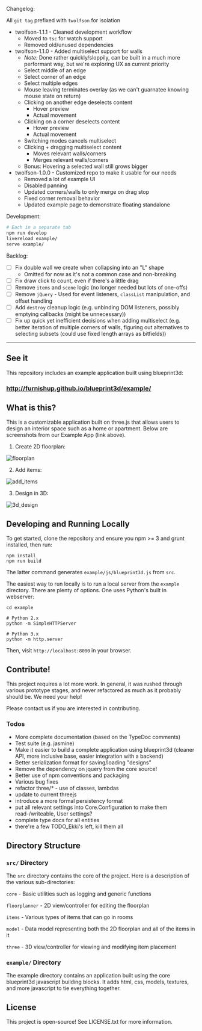 Changelog:

All `git tag` prefixed with `twolfson` for isolation

- twolfson-1.1.1 - Cleaned development workflow
    - Moved to `tsc` for watch support
    - Removed old/unused dependencies
- twolfson-1.1.0 - Added multiselect support for walls
    - *Note:* Done rather quickly/sloppily, can be built in a much more performant way, but we're exploring UX as current priority
    - Select middle of an edge
    - Select corner of an edge
    - Select multiple edges
    - Mouse leaving terminates overlay (as we can't guarnatee knowing mouse state on return)
    - Clicking on another edge deselects content
        - Hover preview
        - Actual movement
    - Clicking on a corner deselects content
        - Hover preview
        - Actual movement
    - Switching modes cancels multiselect
    - Clicking + dragging multiselect content
        - Moves relevant walls/corners
        - Merges relevant walls/corners
    - Bonus: Hovering a selected wall still grows bigger
- twolfson-1.0.0 - Customized repo to make it usable for our needs
    - Removed a lot of example UI
    - Disabled panning
    - Updated corners/walls to only merge on drag stop
    - Fixed corner removal behavior
    - Updated example page to demonstrate floating standalone


Development:

```bash
# Each in a separate tab
npm run develop
livereload example/
serve example/
```

Backlog:

- [ ] Fix double wall we create when collapsing into an "L" shape
  - Omitted for now as it's not a common case and non-breaking
- [ ] Fix draw click to count, even if there's a little drag
- [ ] Remove `items` and `scene` logic (no longer needed but lots of one-offs)
- [ ] Remove `jQuery` - Used for event listeners, `classList` manipulation, and offset handling
- [ ] Add `destroy` cleanup logic (e.g. unbinding DOM listeners, possibly emptying callbacks (might be unnecessary))
- [ ] Fix up quick yet inefficient decisions when adding multiselect (e.g. better iteration of multiple corners of walls, figuring out alternatives to selecting subsets (could use fixed length arrays as bitfields))

---

## See it

This repository includes an example application built using blueprint3d:

### http://furnishup.github.io/blueprint3d/example/

## What is this?

This is a customizable application built on three.js that allows users to design an interior space such as a home or apartment. Below are screenshots from our Example App (link above). 

1) Create 2D floorplan:

![floorplan](https://s3.amazonaws.com/furnishup/floorplan.png)

2) Add items:

![add_items](https://s3.amazonaws.com/furnishup/add_items.png)

3) Design in 3D:

![3d_design](https://s3.amazonaws.com/furnishup/design.png)

## Developing and Running Locally

To get started, clone the repository and ensure you npm >= 3 and grunt installed, then run:

    npm install
    npm run build

The latter command generates `example/js/blueprint3d.js` from `src`.

The easiest way to run locally is to run a local server from the `example` directory. There are plenty of options. One uses Python's built in webserver:

    cd example

    # Python 2.x
    python -m SimpleHTTPServer

    # Python 3.x
    python -m http.server

Then, visit `http://localhost:8000` in your browser.

## Contribute!

This project requires a lot more work. In general, it was rushed through various prototype stages, and never refactored as much as it probably should be. We need your help!

Please contact us if you are interested in contributing.

### Todos

- More complete documentation (based on the TypeDoc comments)
- Test suite (e.g. jasmine)
- Make it easier to build a complete application using blueprint3d (cleaner API, more inclusive base, easier integration with a backend)
- Better serialization format for saving/loading "designs"
- Remove the dependency on jquery from the core source!
- Better use of npm conventions and packaging
- Various bug fixes
- refactor three/* - use of classes, lambdas
- update to current threejs
- introduce a more formal persistency format
- put all relevant settings into Core.Configuration to make them read-/writeable, User settings?
- complete type docs for all entities
- there're a few TODO_Ekki's left, kill them all

## Directory Structure

### `src/` Directory

The `src` directory contains the core of the project. Here is a description of the various sub-directories:

`core` - Basic utilities such as logging and generic functions

`floorplanner` - 2D view/controller for editing the floorplan

`items` - Various types of items that can go in rooms

`model` - Data model representing both the 2D floorplan and all of the items in it

`three` - 3D view/controller for viewing and modifying item placement


### `example/` Directory

The example directory contains an application built using the core blueprint3d javascript building blocks. It adds html, css, models, textures, and more javascript to tie everything together.

## License

This project is open-source! See LICENSE.txt for more information.

